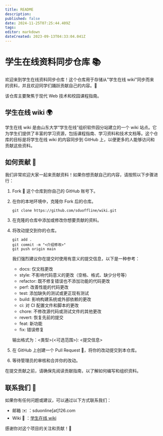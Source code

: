 ```yaml
---
title: README
description:
published: false
date: 2024-11-25T07:25:44.409Z
tags:
editor: markdown
dateCreated: 2023-09-13T04:33:04.041Z
---
```


# 学生在线资料同步仓库 📚

欢迎来到学生在线资料同步仓库！这个仓库用于存储从"学生在线 wiki"同步而来的资料，并且欢迎同学们踊跃贡献自己的内容。🎉

该仓库主要聚焦于现代 Web 技术和校园课程指南。

## 学生在线 wiki 🌍

学生在线 wiki 是由山东大学“学生在线”组织软件园分站建立的一个 wiki 站点。它为学生们提供了丰富的学习资源，包括课程指南、学习资料和技术文档等。这个仓库的目标是将学生在线 wiki 的内容同步到 GitHub 上，以便更多的人能够访问和贡献这些资料。

## 如何贡献 🤝

我们非常欢迎大家一起来贡献资料！如果你想贡献自己的内容，请按照以下步骤进行：

1. Fork 🍴 这个仓库到你自己的 GitHub 账号下。
2. 在你的本地环境中，克隆你 Fork 后的仓库。
   ```
   git clone https://github.com/sduoffline/wiki.git
   ```
3. 在克隆的仓库中添加或修改你想要贡献的资料。
4. 将改动提交到你的仓库。

   ```
   git add .
   git commit -m "<介绍修改>"
   git push origin main
   ```

   我们强烈建议你在提交时使用有意义的提交信息，以下是一种参考：

   - docs: 仅文档更改
   - style: 不影响代码意义的更改（空格、格式、缺少分号等）
   - refactor: 既不修复错误也不添加功能的代码更改
   - perf: 改善性能的代码更改
   - test: 添加缺失的测试或更正现有测试
   - build: 影响构建系统或外部依赖的更改
   - ci: 对 CI 配置文件和脚本的更改
   - chore: 不修改源代码或测试文件的其他更改
   - revert: 恢复先前的提交
   - feat: 新功能
   - fix: 错误修复

   输出格式为：\<类型\>\(\<可选范围\>\): \<提交信息\>

5. 在 GitHub 上创建一个 Pull Request 🚀，将你的改动提交到本仓库。
6. 等待管理员的审核和合并你的改动。

在提交贡献之前，请确保先阅读贡献指南，以了解如何编写和组织资料。

## 联系我们 📧

如果你有任何问题或建议，可以通过以下方式联系我们：

- 邮箱 ✉️ ：sduonline[at]126.com
- Wiki 💬 ：[学生在线 wiki](https://wiki.sduonline.cn)

感谢你对这个项目的关注和贡献！🙌
